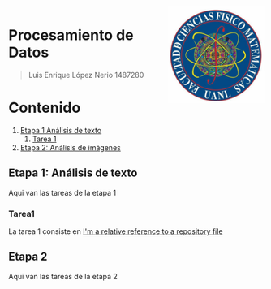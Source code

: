 <img src="FCFM.png" align="right" style="width:190px;" />

# Procesamiento de Datos
> Luis Enrique López Nerio
> 1487280

Contenido
========

1. [Etapa 1 Análisis de texto](#etapa1)
    1. [Tarea 1](#tarea1)
2. [Etapa 2: Análisis de imágenes](#etapa2)

## Etapa 1: Análisis de texto <a name="etapa1"></a>
Aqui van las tareas de la etapa 1
### Tarea1 <a name="tarea1"></a>
La tarea 1 consiste en [I'm a relative reference to a repository file](./Tarea1/ejemplo.txt)
## Etapa 2 <a name="etapa2"></a>
Aqui van las tareas de la etapa 2

